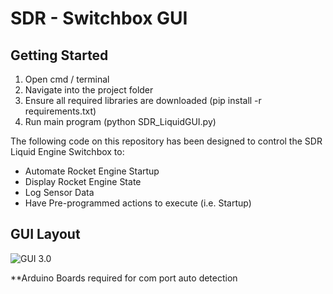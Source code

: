 # SDR - Switchbox GUI
## Getting Started
1) Open cmd / terminal
2) Navigate into the project folder
3) Ensure all required libraries are downloaded (pip install -r requirements.txt)
4) Run main program (python SDR_LiquidGUI.py)


The following code on this repository has been designed to control the SDR Liquid Engine Switchbox to:
- Automate Rocket Engine Startup
- Display Rocket Engine State
- Log Sensor Data
- Have Pre-programmed actions to execute (i.e. Startup)

## GUI Layout
![GUI 3.0](https://github.com/nchennoju/SDR-Switch-Box/blob/master/SDR_GUI/img/sdr.gif)

**Arduino Boards required for com port auto detection
